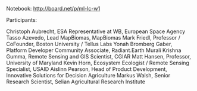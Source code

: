 
Notebook: http://board.net/p/ml-lc-w1

Participants:

Christoph	Aubrecht,	ESA Representative at WB,	European Space Agency
Tasso	Azevedo,	Lead MapBiomas,	MapBiomas
Mark	Friedl,	Professor / CoFounder,	Boston University / Tellus Labs
Yonah Bromberg	Gaber,	Platform Developer Community Associate,	Radiant.Earth
Murali Krishna	Gumma,	Remote Sensing and GIS Scientist,	CGIAR
Matt	Hansen,	Professor,	University of Maryland
Kevin	Horn,	Ecosystem Ecologist / Remote Sensing Specialist,	USAID
Aislinn	Pearson,	Head of Product Development, Innovative Solutions for Decision Agriculture
Markus	Walsh,	Senior Research Scientist,	Selian Agricultural Research Institute
